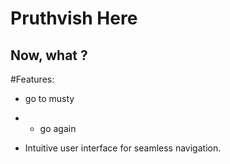# Pruthvish Here

## Now, what ?

#Features:
  - go to musty
  - - go again

- Intuitive user interface for seamless navigation.
